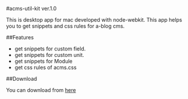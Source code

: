 #acms-util-kit ver.1.0

This is desktop app for mac developed with node-webkit.
This app helps you to get snippets and css rules for a-blog cms.

##Features

- get snippets for custom field.
- get snippets for custom unit.
- get snippets for Module
- get css rules of acms.css

##Download

You can download from [here](https://github.com/steelydylan/acms_util_kit/raw/master/Build/acms-utilkit.app.zip)